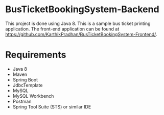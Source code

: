 # BusTicketBookingSystem-Backend
This project is done using Java 8. This is a sample bus ticket printing application.
The front-end application can be found at https://github.com/KarthikPradhan/BusTicketBookingSystem-Frontend/.

# Requirements
* Java 8
* Maven
* Spring Boot
* JdbcTemplate
* MySQL
* MySQL Workbench
* Postman
* Spring Tool Suite (STS) or similar IDE
